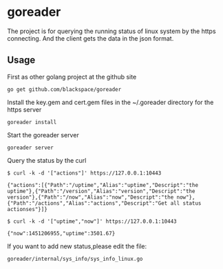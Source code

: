 # goreader

The project is for querying the running status of linux system by the https connecting.
And the client gets the data in the json format.

Usage
----------------
First as other golang project at the github site

    go get github.com/blackspace/goreader

Install the key.gem and cert.gem files in the ~/.goreader directory for the https server

    goreader install

Start the goreader server

    goreader server

Query the status by the curl

    $ curl -k -d '["actions"]' https://127.0.0.1:10443

    {"actions":[{"Path":"/uptime","Alias":"uptime","Descript":"the uptime"},{"Path":"/version","Alias":"version","Descript":"the version"},{"Path":"/now","Alias":"now","Descript":"the now"},{"Path":"/actions","Alias":"actions","Descript":"Get all status actionses"}]}

    $ curl -k -d '["uptime","now"]' https://127.0.0.1:10443

    {"now":1451206955,"uptime":3501.67}

If you want to add new status,please edit the file:

    goreader/internal/sys_info/sys_info_linux.go

